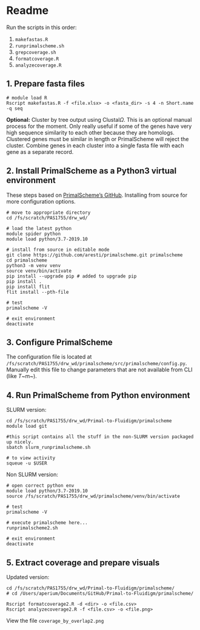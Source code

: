 # Readme

Run the scripts in this order:

1. `makefastas.R`
2. `runprimalscheme.sh`
3. `grepcoverage.sh`
4. `formatcoverage.R`
5. `analyzecoverage.R`

## 1. Prepare fasta files

```{shell}
# module load R
Rscript makefastas.R -f <file.xlsx> -o <fasta_dir> -s 4 -n Short.name -q seq
```

**Optional:** Cluster by tree output using Clustal$\Omega$. This is an optional manual process for the moment. Only really useful if some of the genes have very high sequence similarity to each other because they are homologs. Clustered genes must be similar in length or PrimalScheme will reject the cluster. Combine genes in each cluster into a single fasta file with each gene as a separate record.

## 2. Install PrimalScheme as a Python3 virtual environment

These steps based on [PrimalScheme’s GitHub](https://github.com/aresti/primalscheme/blob/master/README.md). Installing from source for more configuration options.

```shell
# move to appropriate directory
cd /fs/scratch/PAS1755/drw_wd/

# load the latest python
module spider python
module load python/3.7-2019.10

# install from source in editable mode
git clone https://github.com/aresti/primalscheme.git primalscheme
cd primalscheme
python3 -m venv venv
source venv/bin/activate
pip install --upgrade pip # added to upgrade pip
pip install .
pip install flit
flit install --pth-file

# test
primalscheme -V

# exit environment
deactivate

```



## 3. Configure PrimalScheme

The configuration file is located at `/fs/scratch/PAS1755/drw_wd/primalscheme/src/primalscheme/config.py`. Manually edit this file to change parameters that are not available from CLI (like *T*~m~).



## 4. Run PrimalScheme from Python environment

SLURM version:

```shell
cd /fs/scratch/PAS1755/drw_wd/Primal-to-Fluidigm/primalscheme
module load git

#this script contains all the stuff in the non-SLURM version packaged up nicely.
sbatch slurm_runprimalscheme.sh

# to view activity
squeue -u $USER
```



Non SLURM version:

```shell
# open correct python env
module load python/3.7-2019.10
source /fs/scratch/PAS1755/drw_wd/primalscheme/venv/bin/activate

# test
primalscheme -V

# execute primalscheme here...
runprimalscheme2.sh

# exit environment
deactivate

```



## 5. Extract coverage and prepare visuals

Updated version:

```shell
cd /fs/scratch/PAS1755/drw_wd/Primal-to-Fluidigm/primalscheme/
# cd /Users/aperium/Documents/GitHub/Primal-to-Fluidigm/primalscheme/

Rscript formatcoverage2.R -d <dir> -o <file.csv>
Rscript analyzecoverage2.R -f <file.csv> -o <file.png>

```

View the file `coverage_by_overlap2.png`



